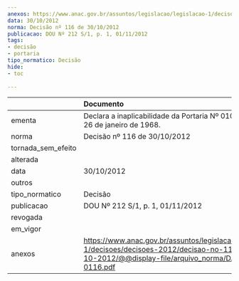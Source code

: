 ```yaml
---
anexos: https://www.anac.gov.br/assuntos/legislacao/legislacao-1/decisoes/decisoes-2012/decisao-no-116-de-30-10-2012/@@display-file/arquivo_norma/DA2012-0116.pdf
data: 30/10/2012
norma: Decisão nº 116 de 30/10/2012
publicacao: DOU Nº 212 S/1, p. 1, 01/11/2012
tags:
- decisão
- portaria
tipo_normatico: Decisão
hide: 
- toc 
 
---
```


|                    | Documento                                                                                                                                                 |
|:-------------------|:----------------------------------------------------------------------------------------------------------------------------------------------------------|
| ementa             | Declara a inaplicabilidade da Portaria Nº 010/GM5, de 26 de janeiro de 1968.                                                                              |
| norma              | Decisão nº 116 de 30/10/2012                                                                                                                              |
| tornada_sem_efeito |                                                                                                                                                           |
| alterada           |                                                                                                                                                           |
| data               | 30/10/2012                                                                                                                                                |
| outros             |                                                                                                                                                           |
| tipo_normatico     | Decisão                                                                                                                                                   |
| publicacao         | DOU Nº 212 S/1, p. 1, 01/11/2012                                                                                                                          |
| revogada           |                                                                                                                                                           |
| em_vigor           |                                                                                                                                                           |
| anexos             | https://www.anac.gov.br/assuntos/legislacao/legislacao-1/decisoes/decisoes-2012/decisao-no-116-de-30-10-2012/@@display-file/arquivo_norma/DA2012-0116.pdf |